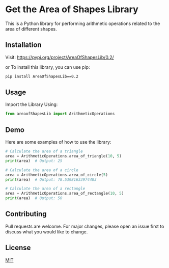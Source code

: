# Get the Area of Shapes Library

This is a Python library for performing arithmetic operations related to the area of different shapes.

## Installation
Visit: https://pypi.org/project/AreaOfShapesLib/0.2/

or
To install this library, you can use pip:

```bash
pip install AreaOfShapesLib==0.2
```

## Usage
Import the Library Using:
```python
from areaofShapesLib import ArithmeticOperations
```
## Demo
Here are some examples of how to use the library:
```python
# Calculate the area of a triangle
area = ArithmeticOperations.area_of_triangle(10, 5)
print(area)  # Output: 25

# Calculate the area of a circle
area = ArithmeticOperations.area_of_circle(5)
print(area)  # Output: 78.53981633974483

# Calculate the area of a rectangle
area = ArithmeticOperations.area_of_rectangle(10, 5)
print(area)  # Output: 50
```

## Contributing
Pull requests are welcome. For major changes, please open an issue first to discuss what you would like to change.

## License
[MIT](https://choosealicense.com/licenses/mit/)
